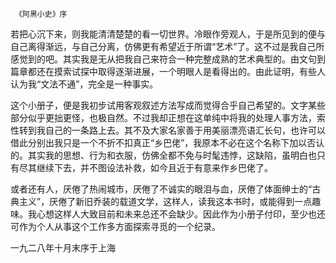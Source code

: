      《阿黑小史》序 

   若把心沉下来，则我能清清楚楚的看一切世界。冷眼作旁观人，于是所见到的便与自己离得渐远，与自己分离，仿佛更有希望近于所谓“艺术”了。这不过是我自己所感觉到的吧。其实我是无从把我自己来符合一种完整成熟的艺术典型的。由文句到篇章都还在摸索试探中取得逐渐进展，一个明眼人是看得出的。由此证明，有些人认为我“文法不通”，完全是一种事实。

   这个小册子，便是我初步试用客观叙述方法写成而觉得合乎自己希望的。文字某些部分似乎更拙更怪，也极自然。不过我却正想在这单纯中将我的处理人事方法，索性转到我自己的一条路上去。其不及大家名家善于用美丽漂亮语汇长句，也许可以借此分别出我只是一个不折不扣真正“乡巴佬”，我原本不必在这个名称下加以否认的。其实我的思想、行为和衣服，仿佛全都不免与时髦违悖，这缺陷，虽明白也只有尽其继续下去，并不图设法补救，如今且近于有意来作乡巴佬了。

   或者还有人，厌倦了热闹城市，厌倦了不诚实的眼泪与血，厌倦了体面绅士的“古典主义”，厌倦了新旧乔装的载道文学，这样人，读我这本书时，或能得到一点趣味。我心想这样人大致目前和未来总还不会缺少。因此作为小册子付印，至少也还可作为个人从事这个工作多方面探索寻觅的一个纪录。

   一九二八年十月末序于上海

